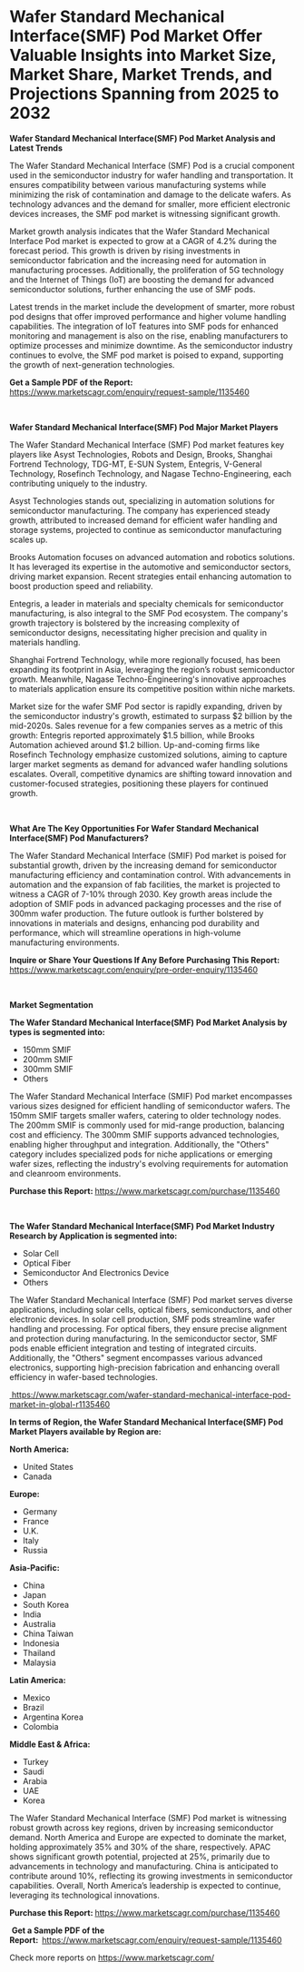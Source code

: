 <p><h1>Wafer Standard Mechanical Interface(SMF) Pod Market Offer Valuable Insights into Market Size, Market Share, Market Trends, and Projections Spanning from 2025 to 2032</h1></p><p><strong>Wafer Standard Mechanical Interface(SMF) Pod Market Analysis and Latest Trends</strong></p>
<p><p>The Wafer Standard Mechanical Interface (SMF) Pod is a crucial component used in the semiconductor industry for wafer handling and transportation. It ensures compatibility between various manufacturing systems while minimizing the risk of contamination and damage to the delicate wafers. As technology advances and the demand for smaller, more efficient electronic devices increases, the SMF pod market is witnessing significant growth.</p><p>Market growth analysis indicates that the Wafer Standard Mechanical Interface Pod market is expected to grow at a CAGR of 4.2% during the forecast period. This growth is driven by rising investments in semiconductor fabrication and the increasing need for automation in manufacturing processes. Additionally, the proliferation of 5G technology and the Internet of Things (IoT) are boosting the demand for advanced semiconductor solutions, further enhancing the use of SMF pods.</p><p>Latest trends in the market include the development of smarter, more robust pod designs that offer improved performance and higher volume handling capabilities. The integration of IoT features into SMF pods for enhanced monitoring and management is also on the rise, enabling manufacturers to optimize processes and minimize downtime. As the semiconductor industry continues to evolve, the SMF pod market is poised to expand, supporting the growth of next-generation technologies.</p></p>
<p><strong>Get a Sample PDF of the Report:&nbsp;</strong> <a href="https://www.marketscagr.com/enquiry/request-sample/1135460?utm_campaign=2471&utm_medium=2&utm_source=Github&utm_content=ia&utm_term=25032025&utm_id=wafer-standard-mechanical-interfacesmf-pod">https://www.marketscagr.com/enquiry/request-sample/1135460</a></p>
<p>&nbsp;</p>
<p><strong>Wafer Standard Mechanical Interface(SMF) Pod Major Market Players</strong></p>
<p><p>The Wafer Standard Mechanical Interface (SMF) Pod market features key players like Asyst Technologies, Robots and Design, Brooks, Shanghai Fortrend Technology, TDG-MT, E-SUN System, Entegris, V-General Technology, Rosefinch Technology, and Nagase Techno-Engineering, each contributing uniquely to the industry.</p><p>Asyst Technologies stands out, specializing in automation solutions for semiconductor manufacturing. The company has experienced steady growth, attributed to increased demand for efficient wafer handling and storage systems, projected to continue as semiconductor manufacturing scales up.</p><p>Brooks Automation focuses on advanced automation and robotics solutions. It has leveraged its expertise in the automotive and semiconductor sectors, driving market expansion. Recent strategies entail enhancing automation to boost production speed and reliability.</p><p>Entegris, a leader in materials and specialty chemicals for semiconductor manufacturing, is also integral to the SMF Pod ecosystem. The company's growth trajectory is bolstered by the increasing complexity of semiconductor designs, necessitating higher precision and quality in materials handling.</p><p>Shanghai Fortrend Technology, while more regionally focused, has been expanding its footprint in Asia, leveraging the region’s robust semiconductor growth. Meanwhile, Nagase Techno-Engineering's innovative approaches to materials application ensure its competitive position within niche markets.</p><p>Market size for the wafer SMF Pod sector is rapidly expanding, driven by the semiconductor industry's growth, estimated to surpass $2 billion by the mid-2020s. Sales revenue for a few companies serves as a metric of this growth: Entegris reported approximately $1.5 billion, while Brooks Automation achieved around $1.2 billion. Up-and-coming firms like Rosefinch Technology emphasize customized solutions, aiming to capture larger market segments as demand for advanced wafer handling solutions escalates. Overall, competitive dynamics are shifting toward innovation and customer-focused strategies, positioning these players for continued growth.</p></p>
<p>&nbsp;</p>
<p><strong>What Are The Key Opportunities For Wafer Standard Mechanical Interface(SMF) Pod Manufacturers?</strong></p>
<p><p>The Wafer Standard Mechanical Interface (SMIF) Pod market is poised for substantial growth, driven by the increasing demand for semiconductor manufacturing efficiency and contamination control. With advancements in automation and the expansion of fab facilities, the market is projected to witness a CAGR of 7-10% through 2030. Key growth areas include the adoption of SMIF pods in advanced packaging processes and the rise of 300mm wafer production. The future outlook is further bolstered by innovations in materials and designs, enhancing pod durability and performance, which will streamline operations in high-volume manufacturing environments.</p></p>
<p><strong>Inquire or Share Your Questions If Any Before Purchasing This Report:</strong> <a href="https://www.marketscagr.com/enquiry/pre-order-enquiry/1135460?utm_campaign=2471&utm_medium=2&utm_source=Github&utm_content=ia&utm_term=25032025&utm_id=wafer-standard-mechanical-interfacesmf-pod">https://www.marketscagr.com/enquiry/pre-order-enquiry/1135460</a></p>
<p>&nbsp;</p>
<p><strong>Market Segmentation</strong></p>
<p><strong>The Wafer Standard Mechanical Interface(SMF) Pod Market Analysis by types is segmented into:</strong></p>
<p><ul><li>150mm SMIF</li><li>200mm SMIF</li><li>300mm SMIF</li><li>Others</li></ul></p>
<p><p>The Wafer Standard Mechanical Interface (SMIF) Pod market encompasses various sizes designed for efficient handling of semiconductor wafers. The 150mm SMIF targets smaller wafers, catering to older technology nodes. The 200mm SMIF is commonly used for mid-range production, balancing cost and efficiency. The 300mm SMIF supports advanced technologies, enabling higher throughput and integration. Additionally, the "Others" category includes specialized pods for niche applications or emerging wafer sizes, reflecting the industry's evolving requirements for automation and cleanroom environments.</p></p>
<p><strong>Purchase this Report:&nbsp;</strong><a href="https://www.marketscagr.com/purchase/1135460?utm_campaign=2471&utm_medium=2&utm_source=Github&utm_content=ia&utm_term=25032025&utm_id=wafer-standard-mechanical-interfacesmf-pod">https://www.marketscagr.com/purchase/1135460</a></p>
<p>&nbsp;</p>
<p><strong>The Wafer Standard Mechanical Interface(SMF) Pod Market Industry Research by Application is segmented into:</strong></p>
<p><ul><li>Solar Cell</li><li>Optical Fiber</li><li>Semiconductor And Electronics Device</li><li>Others</li></ul></p>
<p><p>The Wafer Standard Mechanical Interface (SMF) Pod market serves diverse applications, including solar cells, optical fibers, semiconductors, and other electronic devices. In solar cell production, SMF pods streamline wafer handling and processing. For optical fibers, they ensure precise alignment and protection during manufacturing. In the semiconductor sector, SMF pods enable efficient integration and testing of integrated circuits. Additionally, the "Others" segment encompasses various advanced electronics, supporting high-precision fabrication and enhancing overall efficiency in wafer-based technologies.</p></p>
<p><a href="https://www.marketscagr.com/wafer-standard-mechanical-interface-pod-market-in-global-r1135460?utm_campaign=2471&utm_medium=2&utm_source=Github&utm_content=ia&utm_term=25032025&utm_id=wafer-standard-mechanical-interfacesmf-pod">&nbsp;https://www.marketscagr.com/wafer-standard-mechanical-interface-pod-market-in-global-r1135460</a></p>
<p><strong>In terms of Region, the Wafer Standard Mechanical Interface(SMF) Pod Market Players available by Region are:</strong></p>
<p>
    <p> <strong> North America: </strong>
        <ul>
            <li>United States</li>
            <li>Canada</li>
        </ul>
        </p> 
    <p> <strong> Europe: </strong>
        <ul>
            <li>Germany</li>
            <li>France</li>
            <li>U.K.</li>
            <li>Italy</li>
            <li>Russia</li>
        </ul>
        </p> 
    <p> <strong> Asia-Pacific: </strong>
        <ul>
            <li>China</li>
            <li>Japan</li>
            <li>South Korea</li>
            <li>India</li>
            <li>Australia</li>
            <li>China Taiwan</li>
            <li>Indonesia</li>
            <li>Thailand</li>
            <li>Malaysia</li>
        </ul>
        </p> 
    <p> <strong> Latin America: </strong>
        <ul>
            <li>Mexico</li>
            <li>Brazil</li>
            <li>Argentina Korea</li>
            <li>Colombia</li>
        </ul>
        </p> 
    <p> <strong> Middle East & Africa: </strong>
        <ul>
            <li>Turkey</li>
            <li>Saudi</li>
            <li>Arabia</li>
            <li>UAE</li>
            <li>Korea</li>
        </ul>
    </p>
    </p>
<p><p>The Wafer Standard Mechanical Interface (SMF) Pod market is witnessing robust growth across key regions, driven by increasing semiconductor demand. North America and Europe are expected to dominate the market, holding approximately 35% and 30% of the share, respectively. APAC shows significant growth potential, projected at 25%, primarily due to advancements in technology and manufacturing. China is anticipated to contribute around 10%, reflecting its growing investments in semiconductor capabilities. Overall, North America’s leadership is expected to continue, leveraging its technological innovations.</p></p>
<p><strong>Purchase this Report: </strong><a href="https://www.marketscagr.com/purchase/1135460?utm_campaign=2471&utm_medium=2&utm_source=Github&utm_content=ia&utm_term=25032025&utm_id=wafer-standard-mechanical-interfacesmf-pod">https://www.marketscagr.com/purchase/1135460</a></p>
<p>&nbsp;<strong>Get a Sample PDF of the Report:&nbsp;&nbsp;</strong><a href="https://www.marketscagr.com/enquiry/request-sample/1135460?utm_campaign=2471&utm_medium=2&utm_source=Github&utm_content=ia&utm_term=25032025&utm_id=wafer-standard-mechanical-interfacesmf-pod">https://www.marketscagr.com/enquiry/request-sample/1135460</a></p>
<p><strong></strong></p>
<p>Check more reports on <a href="https://www.marketscagr.com/?utm_campaign=2471&utm_medium=2&utm_source=Github&utm_content=ia&utm_term=25032025&utm_id=wafer-standard-mechanical-interfacesmf-pod">https://www.marketscagr.com/</a></p>